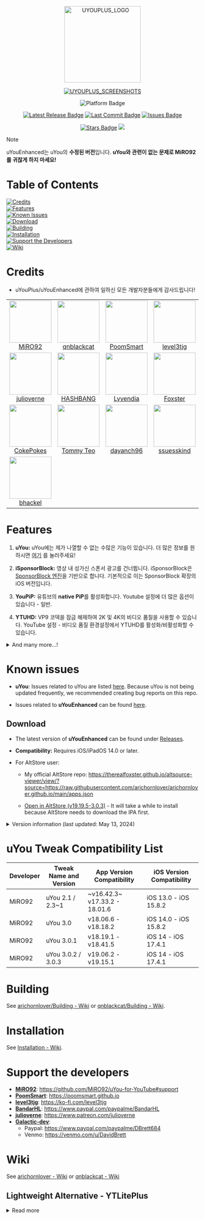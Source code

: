 <p align="center">
  <a href="https://user-images.githubusercontent.com/78001398/271790092-006e81cc-715a-4fbc-aff6-15832e2da8c4.png">
    <img src="https://user-images.githubusercontent.com/78001398/271790092-006e81cc-715a-4fbc-aff6-15832e2da8c4.png" alt="UYOUPLUS_LOGO" width="200" height="200">
  </a>
</p>

<p align="center">
  <a href="https://github.com/qnblackcat/uYouPlus/assets/77606385/c1a1c58a-5d4d-48a6-bb98-d00086719ccc">
    <img src="https://github.com/arichornlover/uYouEnhanced/assets/78001398/10a89169-266a-42a3-a5e9-8839c1dc9e76" alt="UYOUPLUS_SCREENSHOTS">
  </a>
</p>

<p align="center">
  <img src="https://img.shields.io/badge/Platform-iOS%20%7C%20iPadOS%2014.0%2B-yellow?logo=apple&logoColor=white" alt="Platform Badge">
</p>

<p align="center">
    <a href="https://github.com/arichornlover/uYouEnhanced/releases/latest"><img src="https://custom-icon-badges.demolab.com/github/v/release/arichornlover/uYouEnhanced?logo=youtube&color=%23e81e8a&label=Latest%20Release" alt="Latest Release Badge"></a>
    <a href="https://github.com/arichornlover/uYouEnhanced/commit"><img src="https://custom-icon-badges.demolab.com/github/last-commit/arichornlover/uYouEnhanced?logo=history&logoColor=white&color=%23e81e8a&label=Last%20Commit" alt="Last Commit Badge"></a>
    <a href="https://github.com/arichornlover/uYouEnhanced/issues"><img src="https://custom-icon-badges.demolab.com/github/issues-raw/arichornlover/uYouEnhanced?logo=issue-opened&logoColor=white&color=%23e81e8a&label=Issues" alt="Issues Badge"></a>
</p>

<p align="center">
    <a href="https://github.com/arichornlover/uYouEnhanced/stargazers"><img src="https://custom-icon-badges.demolab.com/github/stars/arichornlover/uYouEnhanced?style=flat&logo=star&logoColor=white&color=%23e81e8a&label=Stars" alt="Stars Badge"></img></a>
<a href="https://github.com/arichornlover/uYouEnhanced/network/members"><img src="https://custom-icon-badges.demolab.com/github/forks/arichornlover/uYouEnhanced?style=flat&logo=github&logoColor=white&color=%23e81e8a&label=Forks"></a>
</p>

> [!NOTE]
> uYouEnhanced는 uYou의 **수정된 버전**입니다. **uYou와 관련이 없는 문제로 MiRO92를 귀찮게 하지 마세요!**

# Table of Contents

[![Credits](https://img.shields.io/badge/Credits-blue?style=flat)](#credits)<br>
[![Features](https://img.shields.io/badge/Features-blue?style=flat)](#features)<br>
[![Known Issues](https://img.shields.io/badge/Known%20Issues-blue?style=flat)](#known-issues)<br>
[![Download](https://img.shields.io/badge/Download-blue?style=flat)](#download)<br>
[![Building](https://img.shields.io/badge/Building-blue?style=flat)](#building)<br>
[![Installation](https://img.shields.io/badge/Installation-blue?style=flat)](#installation)<br>
[![Support the Developers](https://img.shields.io/badge/Support%20the%20Developers-blue?style=flat)](#support-the-developers)<br>
[![Wiki](https://img.shields.io/badge/Wiki-blue?style=flat)](#wiki)<br>

# Credits
- uYouPlus/uYouEnhanced에 관하여 일하신 모든 개발자분들에게 감사드립니다!

<table id='credit'>
<tr>

<MiRO92>
<td align="center">
<a href='https://github.com/MiRO92'>
<img src='https://user-images.githubusercontent.com/78001398/271811861-da79accc-095c-4cb3-b7b4-8d48b1449259.png' width='110px'>
</a>
<br>
<a href='https://twitter.com/miro92'>MiRO92</a>
</td>

<qnblackcat>
<td align="center">
<a href='https://github.com/qnblackcat'>
<img src='https://user-images.githubusercontent.com/78001398/271812521-e52ebf96-7272-4ec0-a149-8e721c053508.png' width='110px'>
</a>
<br>
<a href='https://twitter.com/qnblackcat'>qnblackcat</a>
</td>

<PoomSmart>
<td align="center">
<a href='https://github.com/PoomSmart'>
<img src='https://user-images.githubusercontent.com/78001398/271811615-96093202-4aec-4e50-a750-8c7b83f3862c.png' width='110px'>
</a>
<br>
<a href='https://twitter.com/poomsmart'>PoomSmart</a>
</td>

<level3tjg>
<td align="center">
<a href='https://github.com/level3tjg'>
<img src='https://user-images.githubusercontent.com/78001398/271812596-7854996a-3825-4971-a9ff-1001b4d153cb.png' width='110px'>
</a>
<br>
<a href='https://twitter.com/level3tjg'>level3tjg</a>
</td>

<BandarHL>
<td align="center">
<a href='https://github.com/BandarHL'>
<img src='https://user-images.githubusercontent.com/78001398/271812729-2bb63da0-5239-43a4-aa3e-e1daa67e8dc2.png' width='110px'>
</a>
<br>
<a href='https://twitter.com/bandarhl'>BandarHelal</a>
</td>

<Galactic-Dev>
<td align="center">
<a href='https://github.com/Galactic-Dev'>
<img src='https://user-images.githubusercontent.com/78001398/271812231-5b7d5d9f-6d19-4174-8478-8f07379ee1ca.png' width='110px'>
</a>
<br>
<a href='https://twitter.com/dev_galactic'>galactic</a>
</td>
</tr>
  
<tr>

<julioverne>
<td align="center">
<a href='https://github.com/julioverne'>
<img src='https://user-images.githubusercontent.com/78001398/271812914-bf26d603-2d94-49f4-9702-f5e66af3f44a.png' width='110px'>
</a>
<br>
<a href='https://twitter.com/ijulioverne'>julioverne</a>
</td>

<hbang>
<td align="center">
<a href='https://github.com/hbang'>
<img src='https://user-images.githubusercontent.com/78001398/271813035-2e168ee5-fc47-43a6-9307-0fc20c7fca60.png' width='110px'>
</a>
<br>
<a href='https://twitter.com/hashbang'>HASHBANG</a>
</td>

<Lyvendia>
<td align="center">
<a href='https://github.com/Lyvendia'>
<img src='https://user-images.githubusercontent.com/78001398/271812187-1c0d5b24-caba-4616-b875-4c458d10ca55.png' width='110px'>
</a>
<br>
<a href='https://github.com/Lyvendia'>Lyvendia</a>
</td>

<therealFoxster>
<td align="center">
<a href='https://github.com/therealFoxster'>
<img src='https://user-images.githubusercontent.com/78001398/271812075-923038a7-5ffa-4ea4-9de4-fdf4e5d556c2.png' width='110px'>
</a>
<br>
<a href='https://twitter.com/therealFoxster'>Foxster</a>
</td>

<ichitaso>
<td align="center">
<a href='https://github.com/ichitaso'>
<img src='https://user-images.githubusercontent.com/78001398/271812398-c7e40fa3-4e0b-4be2-aa51-900444d59abd.png' width='110px'>
</a>
<br>
<a href='https://twitter.com/ichitaso'>ichitaso</a>
</td>

<AhmedBafkir>
<td align="center">
<a href='https://github.com/AhmedBafkir'>
<img src='https://user-images.githubusercontent.com/78001398/271813114-dcb005f7-b83b-40e6-a9cb-9b661dd6b33b.png' width='110px'>
</a>
<br>
<a href='https://twitter.com/Peaceful_0'>Ahmed Bafkir</a>
</td>
</tr>

<tr>

<CokePokes>
<td align="center">
<a href='https://github.com/CokePokes'>
<img src='https://user-images.githubusercontent.com/78001398/271813228-d28471b4-cb67-442c-bd63-276f1641a14e.png' width='110px'>
</a>
<br>
<a href='https://twitter.com/cokepokes'>CokePokes</a>
</td>

<ISnackable>
<td align="center">
<a href='https://github.com/ISnackable'>
<img src='https://user-images.githubusercontent.com/78001398/271813311-2027a8de-a08d-4f1b-97a4-167f4bcef497.png' width='110px'>
</a>
<br>
<a href='https://isnackable.me/'>Tommy Teo</a>
</td>

<dayanch96>
<td align="center">
<a href='https://github.com/dayanch96'>
<img src='https://user-images.githubusercontent.com/78001398/271853514-129334b3-498f-4804-aceb-392bf5e373e6.png' width='110px;'>
</a>
<br>
<a href='https://github.com/dayanch96'>dayanch96</a>
</td>

<ssuesskind>
<td align="center">
<a href='https://github.com/ssuesskind'>
<img src='https://user-images.githubusercontent.com/78001398/271853585-77271641-b825-43b1-af57-d9f5b12fe8ff.png' width='110px;'>
</a>
<br>
<a href='https://github.com/ssuesskind'>ssuesskind</a>
</td>

<balackburn>
<td align="center">
<a href='https://github.com/balackburn'>
<img src='https://user-images.githubusercontent.com/78001398/271853318-3005deb3-b484-4b2b-a093-44c2af79b9af.png' width='110px;'>
</a>
<br>
<a href='https://github.com/balackburn'>balackburn</a>
</td>

<theos>
<td align="center">
<a href='https://github.com/theos/theos'>
<img src='https://user-images.githubusercontent.com/78001398/271813393-56a63730-a56d-41ba-b473-4d37761526c9.png' width='110px'>
</a>
<br>
<a href='https://theos.dev'>theos</a>
</td>
</tr>

<tr>

<bhackel>
<td align="center">
<a href='https://github.com/bhackel'>
<img src='https://github.com/arichornlover/uYouEnhanced/assets/78001398/d1d46f69-d7b9-4e6a-82b6-e5629d26667b' width='110px;'>
</a>
<br>
<a href='https://github.com/bhackel'>bhackel</a>
</td>
</tr>
</table>

# Features

1. **uYou:** uYou에는 제가 나열할 수 없는 수많은 기능이 있습니다. 더 많은 정보를 원하시면 [여기](https://miro92.com/repo/depictions/?p=com.miro.uyou) 를 눌러주세요!

2. **iSponsorBlock:** 영상 내 성가신 스폰서 광고를 건너뜁니다. iSponsorBlock은 [SponsorBlock 엔진](https://sponsor.ajay.app/)을 기반으로 합니다. 기본적으로 이는 SponsorBlock 확장의 iOS 버전입니다.
3. **YouPiP:** 유튜브의 **native PiP**를 활성화합니다. Youtube 설정에 더 많은 옵션이 있습니다 - 일반.

4. **YTUHD:** VP9 코덱을 잠금 해제하여 2K 및 4K의 비디오 품질을 사용할 수 있습니다. YouTube 설정 - 비디오 품질 환경설정에서 YTUHD를 활성화/비활성화할 수 있습니다.

<details>
  <summary>And many more...!</summary>

5. **YTClassicVideoQuality:** Since YouTube v16.xx, changing video quality requires an extra step. YTClassicVideoQuality brings back the old video quality selector, which is more user-friendly than the new one.

6. **YTNoHoverCards:** This tweak offers the option to enable or disable the annoying suggested videos that appear at the end of YouTube videos.

7. **YouRememberCaption:** YouRememberCaption makes YouTube remember your video caption setting (if not already).

8. **NoYTPremium:** NoYTPremium removes YouTube Premium upsells, preventing the ads and promotions for YouTube Premium from appearing.

9. **YTSpeed:** YTSpeed adds additional playback speed options of 2.25x, 2.5x, 2.75x, 3x and more to the YouTube app, providing more flexibility in video playback speed.

10. **YTMiniplayerEnabler:** YTMiniplayerEnabler enables the Miniplayer feature for all YouTube videos.

11. **DontEatMyContent:** This tweak prevents the notch or Dynamic Island from obstructing 2:1 video content on YouTube, ensuring a better viewing experience.

12. **YTABConfig:** This tweak gives users control over YouTube's A/B testing flags, allowing them to enable or disable experimental features.

13. **YouMute:** YouMute provides a button to mute YouTube videos in the video player, offering a convenient way to toggle the audio on and off.

14. **YouQuality:** YouQuality offers a button to change the video quality of YouTube videos in the video player, allowing quick access to different quality options.

15. **YTVideoOverlay:** YTVideoOverlay adds buttons to overlay the video, providing quick access to features like captions, speed control, and quality settings.

16. **LowContrastMode:** LowContrastMode is a tweak that allows users to darken the text in the YouTube app, making it easier to read. **<-- uYouEnhanced Exclusive Feature (subject to change)**

</details>

# Known issues

- **uYou**: Issues related to uYou are listed [here](https://github.com/MiRO92/uYou-for-YouTube/issues). Because uYou is not being updated frequently, we recommended creating bug reports on this repo.

- Issues related to **uYouEnhanced** can be found [here](https://github.com/arichornlover/uYouEnhanced/issues/).

## Download

- The latest version of **uYouEnhanced** can be found under [Releases](https://github.com/arichornlover/uYouEnhanced/releases/latest).
- **Compatibility:** Requires iOS/iPadOS 14.0 or later.
- For AltStore user: 

  - My official AltStore repo: https://therealfoxster.github.io/altsource-viewer/view/?source=https://raw.githubusercontent.com/arichornlover/arichornlover.github.io/main/apps.json

  - [Open in AltStore (v19.19.5-3.0.3)](https://tinyurl.com/3yhed9zx) - It will take a while to install because AltStore needs to download the IPA first.

<details>
  <summary>Version information (last updated: May 13, 2024)</summary>

| **Tweaks/App** | **Developer** | **Version** | **Open source** |
| - | - | :-: | :-:  |
| **YouTube** | Google Inc | 19.19.5 | ✖︎ |
| [uYou](https://github.com/MiRO92/uYou-for-YouTube) | [MiRO92](https://twitter.com/miro92) | 3.0.3 | ✖︎ |
| **Open in YouTube** | [CokePokes](https://github.com/CokePokes) | 1.2 | [✔︎](https://github.com/CokePokes/YoutubeExtensions) |
| **iSponsorBlock** | [Galactic-Dev](https://github.com/Galactic-Dev) | 1.2.5 | [✔︎](https://github.com/Galactic-Dev/iSponsorBlock) |
| **BigYTMiniPlayer** | [Galactic-Dev](https://github.com/Galactic-Dev) | 1.0-1 | [✔︎](https://github.com/Galactic-Dev/BigYTMiniPlayer) |
| **YTNoHoverCards** | [level3tjg](https://twitter.com/level3tjg) | 0.0.3 | [✔︎](https://github.com/level3tjg/YTNoHoverCards) |
| **YTMiniplayerEnabler** | [level3tjg](https://twitter.com/level3tjg) | 0.0.2 | [✔︎](https://github.com/level3tjg/YTMiniplayerEnabler) |
| **DontEatMyContent** | [therealFoxster](https://github.com/therealFoxster) | 1.1.6 | [✔︎](https://github.com/therealFoxster/DontEatMyContent) |
| **YTSpeed** | [Lyvendia](https://github.com/Lyvendia) | 1.0.1 | [✔︎](https://github.com/Lyvendia/YTSpeed) |
| **Alderis Color Picker** | [HASHBANG Productions](https://github.com/hbang) | 1.2 | [✔︎](https://github.com/hbang/Alderis) |
| **YTUHD** | [PoomSmart](https://twitter.com/poomsmart) | 1.5.1 | [✔︎](https://github.com/PoomSmart/YTUHD) |
| **YouPiP** | [PoomSmart](https://twitter.com/poomsmart) | 1.8.9 | [✔︎](https://github.com/PoomSmart/YouPiP) |
| **IAmYouTube** | [PoomSmart](https://twitter.com/poomsmart) | 1.3.0 | [✔︎](https://github.com/PoomSmart/IAmYouTube) |
| **YTABConfig** | [PoomSmart](https://twitter.com/poomsmart) | 1.7.2 | [✔︎](https://github.com/PoomSmart/YTABConfig) |
| **YTReExplore** | [PoomSmart](https://twitter.com/poomsmart) | 1.0.2 | [✔︎](https://github.com/PoomSmart/YTReExplore) |
| **NoYTPremium** | [PoomSmart](https://twitter.com/poomsmart) | 1.0.4 | [✔︎](https://github.com/PoomSmart/NoYTPremium) |
| **YTNoPaidPromo** | [PoomSmart](https://twitter.com/poomsmart) | 1.0.0 | [✔︎](https://github.com/PoomSmart/YTNoPaidPromo) |
| **YouRememberCaption** | [PoomSmart](https://twitter.com/poomsmart) | 1.0.0 | [✔︎](https://poomsmart.github.io/repo/depictions/youremembercaption.html) |
| **Return YouTube Dislike** | [PoomSmart](https://twitter.com/poomsmart) | 1.11.11 | [✔︎](https://github.com/PoomSmart/Return-YouTube-Dislikes) |
| **YouMute** | [PoomSmart](https://twitter.com/poomsmart) | 1.2.1-3 | [✔︎](https://github.com/PoomSmart/YouMute) |
| **YouQuality** | [PoomSmart](https://twitter.com/poomsmart) | 1.2.1 | [✔︎](https://github.com/PoomSmart/YouQuality) |
| **YTVideoOverlay** | [PoomSmart](https://twitter.com/poomsmart) | 1.1.6 | [✔︎](https://github.com/PoomSmart/YTVideoOverlay) |
| **YTHoldForSpeed** | [joshuaseltzer](https://github.com/joshuaseltzer) | 1.2.0 | [✔︎](https://github.com/joshuaseltzer/YTHoldForSpeed) |
| **LowContrastMode** | [arichornlover](https://github.com/arichornlover) | 1.5.2 | [✔︎](https://github.com/arichornlover/YTLowContrastMode) |

</details>

# uYou Tweak Compatibility List

| Developer | Tweak Name and Version | App Version Compatibility | iOS Version Compatibility |
|-----------|-----------------------|--------------------------|--------------------------|
| MiRO92 | uYou 2.1 / 2.3~1 | ~v16.42.3~ v17.33.2 - 18.01.6 | iOS 13.0 - iOS 15.8.2 |
| MiRO92 | uYou 3.0 | v18.06.6 - v18.18.2 | iOS 14.0 - iOS 15.8.2 |
| MiRO92 | uYou 3.0.1 | v18.19.1 - v18.41.5 | iOS 14 - iOS 17.4.1 |
| MiRO92 | uYou 3.0.2 / 3.0.3 | v19.06.2 - v19.15.1 | iOS 14 - iOS 17.4.1 |

# Building

See [arichornlover/Building - Wiki](https://github.com/arichornlover/uYouEnhanced/wiki/Building)
or [qnblackcat/Building - Wiki](https://github.com/qnblackcat/uYouPlus/wiki/Building).

# Installation

See [Installation - Wiki](https://github.com/qnblackcat/uYouPlus/wiki/Installation).

# Support the developers
- [**MiRO92**](https://twitter.com/miro92): https://github.com/MiRO92/uYou-for-YouTube#support
- [**PoomSmart**](https://github.com/PoomSmart): https://poomsmart.github.io
- [**level3tjg**](https://twitter.com/level3tjg): https://ko-fi.com/level3tjg
- [**BandarHL**](https://twitter.com/bandarhl): https://www.paypal.com/paypalme/BandarHL
- [**julioverne**](https://twitter.com/ijulioverne): https://www.patreon.com/julioverne
- [**Galactic-dev**](https://twitter.com/dev_galactic):   
  - Paypal: https://www.paypal.com/paypalme/DBrett684 
  - Venmo: https://venmo.com/u/DavidBrett

# Wiki

See [arichornlover - Wiki](https://github.com/arichornlover/uYouenhanced/wiki/) or [qnblackcat - Wiki](https://github.com/qnblackcat/uYouPlus/wiki/)


## Lightweight Alternative - YTLitePlus

<details>
    <summary>Read more</summary><br>
- Change from uYouEnhanced to YTLitePlus (optional)

Hello, this is here to showcase this tweak. I have been seeing the YTLitePlus tweak on Reddit for quite some time now and decided to join in. Before you download the tweak, you should take a look at the pros and cons below to learn more about the tweak.

https://github.com/Balackburn/YTLitePlus/releases

**장점**

- YTLitePlus는 uYouPlus/uYouEnhanced보다 안정적이고 더 많은 사용자 설정이 가능합니다.

- YTLitePlus는 설정의 YTLite 및 YTLitePlus 섹션에서 uYouPlus/uYouEnhanced가 제공하지 않는 더 많은 기능을 제공합니다.

- YTLitePlus에는 가벼운 버전의 앱 버전 스푸퍼가 포함되어 있어 사용이 더 편리합니다.

- YTLitePlus는 uYouEnhanced와 달리 기기가 과열되지 않습니다.

**단점**

- YTLitePlus에는 맞춤형 비디오 다운로드 기능이 없습니다.

- YTLitePlus에는 WiFi에서 비디오 품질 옵션을 사용할 수 없습니다.

- YTLitePlus에서는 '홈', '쇼트', '탐색', '인기 동영상', '만들기', '구독' 및 '내 채널'과 같은 피벗 바 탭의 순서를 재정렬하는 기능이 제공되지 않습니다.
</details>
